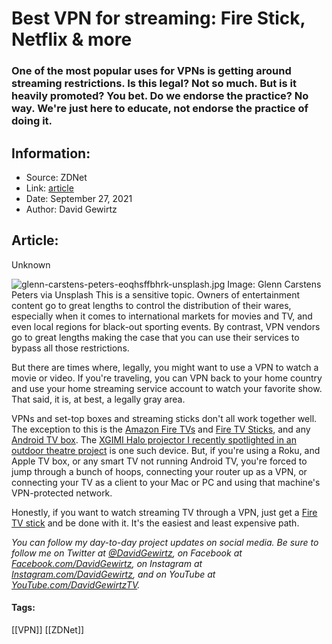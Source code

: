 # Best VPN for streaming: Fire Stick, Netflix & more
### One of the most popular uses for VPNs is getting around streaming restrictions. Is this legal? Not so much. But is it heavily promoted? You bet. Do we endorse the practice? No way. We're just here to educate, not endorse the practice of doing it.

## Information:
+ Source: ZDNet
+ Link: [article](https://www.zdnet.com/article/best-vpn-for-streaming-fire-stick-netflix-more/)
+ Date: September 27, 2021
+ Author: David Gewirtz


## Article:
Unknown

![glenn-carstens-peters-eoqhsffbhrk-unsplash.jpg](https://www.zdnet.com/a/hub/i/r/2021/09/17/e42a0ff6-e574-432a-84c0-d0d8b21294b8/resize/1200xauto/04eb83c59b93b50c3320d404d15e9f56/glenn-carstens-peters-eoqhsffbhrk-unsplash.jpg)
 Image: Glenn Carstens Peters via Unsplash
 This is a sensitive topic. Owners of entertainment content go to great lengths to control the distribution of their wares, especially when it comes to international markets for movies and TV, and even local regions for black-out sporting events. By contrast, VPN vendors go to great lengths making the case that you can use their services to bypass all those restrictions.  

But there are times where, legally, you might want to use a VPN to watch a movie or video. If you're traveling, you can VPN back to your home country and use your home streaming service account to watch your favorite show. That said, it is, at best, a legally gray area. 

VPNs and set-top boxes and streaming sticks don't all work together well. The exception to this is the [Amazon Fire TVs](https://www.amazon.com/Amazon-Fire-TV-Family/?tag=zdnet-deals-20) and [Fire TV Sticks](https://www.amazon.com/Fire-TV-Stick-4K-with-Alexa-Voice-Remote/dp/B079QHML21/?tag=zdnet-deals-20), and any [Android TV box](https://www.amazon.com/Android-Streaming-Device-Allwinner-Bluetooth/dp/B08SHM9QBG/?tag=zdnet-deals-20). The [XGIMI Halo projector I recently spotlighted in an outdoor theatre project](https://www.zdnet.com/article/avoid-movie-crowds-meet-the-pandemic-drive-in-for-your-back-yard/) is one such device. But, if you're using a Roku, and Apple TV box, or any smart TV not running Android TV, you're forced to jump through a bunch of hoops, connecting your router up as a VPN, or connecting your TV as a client to your Mac or PC and using that machine's VPN-protected network. 

Honestly, if you want to watch streaming TV through a VPN, just get a [Fire TV stick](https://www.amazon.com/Fire-TV-Stick-4K-with-Alexa-Voice-Remote/dp/B079QHML21/?tag=zdnet-deals-20) and be done with it. It's the easiest and least expensive path. 

*You can follow my day-to-day project updates on social media. Be sure to follow me on Twitter at [@DavidGewirtz](https://twitter.com/davidgewirtz), on Facebook at [Facebook.com/DavidGewirtz](https://www.facebook.com/davidgewirtz), on Instagram at [Instagram.com/DavidGewirtz](https://www.instagram.com/DavidGewirtz/), and on YouTube at [YouTube.com/DavidGewirtzTV](https://www.youtube.com/user/DavidGewirtzTV).* 





#### Tags:
[[VPN]] [[ZDNet]]
